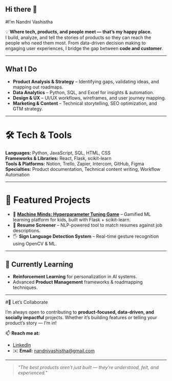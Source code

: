 ## Hi there 👋

#I'm Nandni Vashistha

💡 **Where tech, products, and people meet — that’s my happy place.**  
I build, analyze, and tell the stories of products so they can reach the people who need them most. From data-driven decision making to engaging user experiences, I bridge the gap between **code and customer**.  

---

## What I Do  

- **Product Analysis & Strategy** – Identifying gaps, validating ideas, and mapping out roadmaps.  
- **Data Analytics** – Python, SQL, and Excel for insights & automation.  
- **Design & UX** – UI/UX workflows, wireframes, and user journey mapping.  
- **Marketing & Content** – Technical storytelling, SEO optimization, and GTM strategy.  

---

# 🛠 Tech & Tools  

**Languages:** Python, JavaScript, SQL, HTML, CSS  
**Frameworks & Libraries:** React, Flask, scikit-learn  
**Tools & Platforms:** Notion, Trello, Zapier, Intercom, GitHub, Figma  
**Specialties:** Product documentation, Technical content writing, Workflow Automation  

---

# 📂 Featured Projects  

- 🎯 **[Machine Minds: Hyperparameter Tuning Game](https://github.com/yourusername/machine-minds)** – Gamified ML learning platform for kids, built with Flask + scikit-learn.  
- 📄 **Resume Screener** – NLP-powered tool to match resumes against job descriptions.  
- 🖐 **Sign Language Detection System** – Real-time gesture recognition using OpenCV & ML.  

---

## 🌱 Currently Learning  

- **Reinforcement Learning** for personalization in AI systems.  
- Advanced **Product Management** frameworks & roadmapping techniques.  

---

#🤝 Let’s Collaborate  

I’m always open to contributing to **product-focused, data-driven, and socially impactful** projects. Whether it’s building features or telling your product’s story — I’m in!  

📫 **Reach me at:**  
- [LinkedIn](https://www.linkedin.com/in/nandnivashistha/)  
- ✉️ **Email:** nandnivashistha@gmail.com
---

> *"The best products aren’t just built — they’re understood, felt, and experienced."*  
